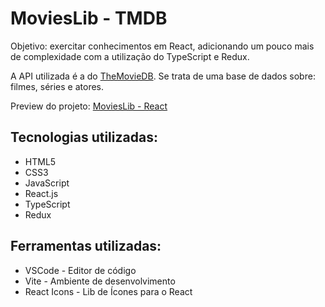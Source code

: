 # MoviesLib - TMDB

<p>Objetivo: exercitar conhecimentos em React, adicionando um pouco mais de complexidade com a utilização do TypeScript e Redux.</p>

<p>A API utilizada é a do <a href="https://developers.themoviedb.org/3/getting-started/introduction">TheMovieDB</a>. Se trata de uma base de dados sobre: filmes, séries e atores.</p>

<p>Preview do projeto: <a href="https://movies-lib-react-typescript-9jytkqi5p-thsantos-dev.vercel.app">MoviesLib - React</a></p>

## Tecnologias utilizadas:
<ul>
  <li>HTML5</li>
  <li>CSS3</li>
  <li>JavaScript</li>
  <li>React.js</li>
  <li>TypeScript</li>
  <li>Redux</li>
</ul>

## Ferramentas utilizadas:
<ul>
  <li>VSCode - Editor de código</li>
  <li>Vite - Ambiente de desenvolvimento</li>
  <li>React Icons - Lib de Ícones para o React</li>
</ul>
